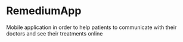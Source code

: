 # RemediumApp
Mobile application in order to help patients to communicate with their doctors and see their treatments online

